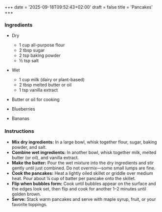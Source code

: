 +++
date = '2025-09-18T09:52:43+02:00'
draft = false
title = 'Pancakes'
+++
### Ingredients
 
* Dry
	* 1 cup all-purpose flour  
	* 2 tbsp sugar  
	* 2 tsp baking powder  
	* ½ tsp salt  
	
* Wet
	* 1 cup milk (dairy or plant-based)  
	* 2 tbsp melted butter or oil  
	* 1 tsp vanilla extract  
* Butter or oil for cooking  
* Blueberries
* Bananas

### Instructions
  - **Mix dry ingredients:** In a large bowl, whisk together flour, sugar, baking powder, and salt.  
  - **Combine wet ingredients:** In another bowl, whisk together milk, melted butter (or oil), and vanilla extract.  
  - **Make the batter:** Pour the wet mixture into the dry ingredients and stir gently until just combined. Do not overmix—some small lumps are fine.  
  - **Cook the pancakes:** Heat a lightly oiled skillet or griddle over medium heat. Pour about ¼ cup of batter per pancake onto the skillet.  
  - **Flip when bubbles form:** Cook until bubbles appear on the surface and the edges look set, then flip and cook for another 1–2 minutes until golden brown.  
  - **Serve:** Stack warm pancakes and serve with maple syrup, fruit, or your favorite toppings.  